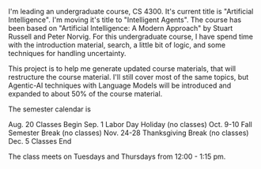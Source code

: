I'm leading an undergraduate course, CS 4300. It's current title is "Artificial Intelligence". I'm moving it's title to "Intelligent Agents".
The course has been based on "Artificial Intelligence: A Modern Approach" by Stuart Russell and Peter Norvig. For this undergraduate course,
I have spend time with the introduction material, search, a little bit of logic, and some techniques for handling uncertainty.

This project is to help me generate updated course materials, that will restructure the course material. I'll still cover most of the same topics,
but Agentic-AI techniques with Language Models will be introduced and expanded to about 50% of the course material.


The semester calendar is 

Aug. 20	Classes Begin
Sep. 1	Labor Day Holiday (no classes)
Oct. 9-10	Fall Semester Break (no classes)
Nov. 24-28	Thanksgiving Break (no classes)
Dec. 5	Classes End

The class meets on Tuesdays and Thursdays from 12:00 - 1:15 pm.
